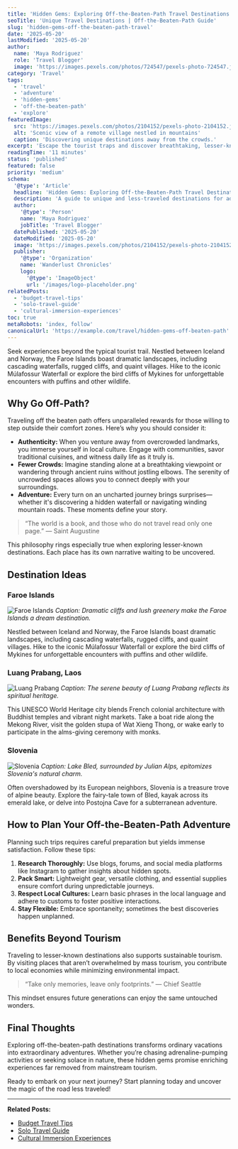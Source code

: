 ```yaml
---
title: 'Hidden Gems: Exploring Off-the-Beaten-Path Travel Destinations'
seoTitle: 'Unique Travel Destinations | Off-the-Beaten-Path Guide'
slug: 'hidden-gems-off-the-beaten-path-travel'
date: '2025-05-20'
lastModified: '2025-05-20'
author:
  name: 'Maya Rodriguez'
  role: 'Travel Blogger'
  image: 'https://images.pexels.com/photos/724547/pexels-photo-724547.jpeg?auto=compress&cs=tinysrgb&w=1260&h=750&dpr=2'
category: 'Travel'
tags:
  - 'travel'
  - 'adventure'
  - 'hidden-gems'
  - 'off-the-beaten-path'
  - 'explore'
featuredImage:
  src: 'https://images.pexels.com/photos/2104152/pexels-photo-2104152.jpeg?auto=compress&cs=tinysrgb&w=1260&h=750&dpr=2'
  alt: 'Scenic view of a remote village nestled in mountains'
  caption: 'Discovering unique destinations away from the crowds.'
excerpt: 'Escape the tourist traps and discover breathtaking, lesser-known travel destinations around the world. This guide highlights hidden gems perfect for adventurous travelers seeking authentic experiences.'
readingTime: '11 minutes'
status: 'published'
featured: false
priority: 'medium'
schema:
  '@type': 'Article'
  headline: 'Hidden Gems: Exploring Off-the-Beaten-Path Travel Destinations'
  description: 'A guide to unique and less-traveled destinations for adventurous explorers.'
  author:
    '@type': 'Person'
    name: 'Maya Rodriguez'
    jobTitle: 'Travel Blogger'
  datePublished: '2025-05-20'
  dateModified: '2025-05-20'
  image: 'https://images.pexels.com/photos/2104152/pexels-photo-2104152.jpeg?auto=compress&cs=tinysrgb&w=1260&h=750&dpr=2'
  publisher:
    '@type': 'Organization'
    name: 'Wanderlust Chronicles'
    logo:
      '@type': 'ImageObject'
      url: '/images/logo-placeholder.png'
relatedPosts:
  - 'budget-travel-tips'
  - 'solo-travel-guide'
  - 'cultural-immersion-experiences'
toc: true
metaRobots: 'index, follow'
canonicalUrl: 'https://example.com/travel/hidden-gems-off-beaten-path'
---
```


Seek experiences beyond the typical tourist trail. Nestled between Iceland and Norway, the Faroe Islands boast dramatic landscapes, including cascading waterfalls, rugged cliffs, and quaint villages. Hike to the iconic Múlafossur Waterfall or explore the bird cliffs of Mykines for unforgettable encounters with puffins and other wildlife.

## Why Go Off-Path?

Traveling off the beaten path offers unparalleled rewards for those willing to step outside their comfort zones. Here’s why you should consider it:

- **Authenticity:** When you venture away from overcrowded landmarks, you immerse yourself in local culture. Engage with communities, savor traditional cuisines, and witness daily life as it truly is.
- **Fewer Crowds:** Imagine standing alone at a breathtaking viewpoint or wandering through ancient ruins without jostling elbows. The serenity of uncrowded spaces allows you to connect deeply with your surroundings.
- **Adventure:** Every turn on an uncharted journey brings surprises—whether it's discovering a hidden waterfall or navigating winding mountain roads. These moments define your story.

> “The world is a book, and those who do not travel read only one page.” — Saint Augustine

This philosophy rings especially true when exploring lesser-known destinations. Each place has its own narrative waiting to be uncovered.

## Destination Ideas

### Faroe Islands

![Faroe Islands](https://images.pexels.com/photos/2387873/pexels-photo-2387873.jpeg?auto=compress&cs=tinysrgb&w=1260&h=750&dpr=2)
_Caption: Dramatic cliffs and lush greenery make the Faroe Islands a dream destination._

Nestled between Iceland and Norway, the Faroe Islands boast dramatic landscapes, including cascading waterfalls, rugged cliffs, and quaint villages. Hike to the iconic Múlafossur Waterfall or explore the bird cliffs of Mykines for unforgettable encounters with puffins and other wildlife.

### Luang Prabang, Laos

![Luang Prabang](https://images.pexels.com/photos/1918291/pexels-photo-1918291.jpeg?auto=compress&cs=tinysrgb&w=1260&h=750&dpr=2)
_Caption: The serene beauty of Luang Prabang reflects its spiritual heritage._

This UNESCO World Heritage city blends French colonial architecture with Buddhist temples and vibrant night markets. Take a boat ride along the Mekong River, visit the golden stupa of Wat Xieng Thong, or wake early to participate in the alms-giving ceremony with monks.

### Slovenia

![Slovenia](https://images.pexels.com/photos/338515/pexels-photo-338515.jpeg?auto=compress&cs=tinysrgb&w=1260&h=750&dpr=2)
_Caption: Lake Bled, surrounded by Julian Alps, epitomizes Slovenia's natural charm._

Often overshadowed by its European neighbors, Slovenia is a treasure trove of alpine beauty. Explore the fairy-tale town of Bled, kayak across its emerald lake, or delve into Postojna Cave for a subterranean adventure.

## How to Plan Your Off-the-Beaten-Path Adventure

Planning such trips requires careful preparation but yields immense satisfaction. Follow these tips:

1. **Research Thoroughly:** Use blogs, forums, and social media platforms like Instagram to gather insights about hidden spots.
2. **Pack Smart:** Lightweight gear, versatile clothing, and essential supplies ensure comfort during unpredictable journeys.
3. **Respect Local Cultures:** Learn basic phrases in the local language and adhere to customs to foster positive interactions.
4. **Stay Flexible:** Embrace spontaneity; sometimes the best discoveries happen unplanned.

## Benefits Beyond Tourism

Traveling to lesser-known destinations also supports sustainable tourism. By visiting places that aren’t overwhelmed by mass tourism, you contribute to local economies while minimizing environmental impact.

> “Take only memories, leave only footprints.” — Chief Seattle

This mindset ensures future generations can enjoy the same untouched wonders.

## Final Thoughts

Exploring off-the-beaten-path destinations transforms ordinary vacations into extraordinary adventures. Whether you’re chasing adrenaline-pumping activities or seeking solace in nature, these hidden gems promise enriching experiences far removed from mainstream tourism.

Ready to embark on your next journey? Start planning today and uncover the magic of the road less traveled!

---

**Related Posts:**

- [Budget Travel Tips](#)
- [Solo Travel Guide](#)
- [Cultural Immersion Experiences](#)
